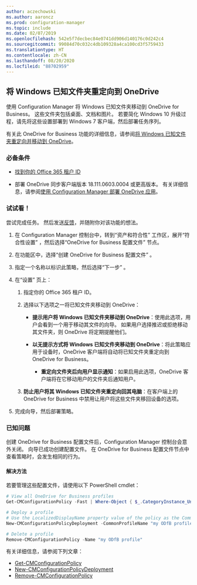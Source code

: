```yaml
---
author: aczechowski
ms.author: aaroncz
ms.prod: configuration-manager
ms.topic: include
ms.date: 02/07/2019
ms.openlocfilehash: 542e5f7decbec84e0741dd906d140176c0d242c4
ms.sourcegitcommit: 99084d70c032c4db109328a4ca100cd3f5759433
ms.translationtype: HT
ms.contentlocale: zh-CN
ms.lasthandoff: 08/20/2020
ms.locfileid: "88702959"
---
```

## <a name="redirect-windows-known-folders-to-onedrive"></a><a name="bkmk_odfb"></a> 将 Windows 已知文件夹重定向到 OneDrive
<!--3556021-->

使用 Configuration Manager 将 Windows 已知文件夹移动到 OneDrive for Business。 这些文件夹包括桌面、文档和图片。 若要简化 Windows 10 升级过程，请先将这些设置部署到 Windows 7 客户端，然后部署任务序列。 

有关此 OneDrive for Business 功能的详细信息，请参阅[将 Windows 已知文件夹重定向并移动到 OneDrive](/onedrive/redirect-known-folders)。


### <a name="prerequisites"></a>必备条件

- [找到你的 Office 365 租户 ID](/onedrive/find-your-office-365-tenant-id)  

- 部署 OneDrive 同步客户端版本 18.111.0603.0004 或更高版本。 有关详细信息，请参阅[使用 Configuration Manager 部署 OneDrive 应用](/onedrive/deploy-on-windows)。  


### <a name="try-it-out"></a>试试看！

尝试完成任务。 然后发送[反馈](../../../../understand/find-help.md#product-feedback)，并随附你对该功能的想法。

1. 在 Configuration Manager 控制台中，转到“资产和符合性”  工作区，展开“符合性设置”  ，然后选择“OneDrive for Business 配置文件”  节点。  

2. 在功能区中，选择“创建 OneDrive for Business 配置文件”  。  

3. 指定一个名称以标识此策略，然后选择“下一步”  。  

4. 在“设置”  页上：

    1. 指定你的 Office 365 租户 ID。  

    2. 选择以下选项之一将已知文件夹移动到 OneDrive：  

        - **提示用户将 Windows 已知文件夹移动到 OneDrive**：使用此选项，用户会看到一个用于移动其文件的向导。 如果用户选择推迟或拒绝移动其文件夹，则 OneDrive 将定期提醒他们。  

        - **以无提示方式将 Windows 已知文件夹移动到 OneDrive**：将此策略应用于设备时，OneDrive 客户端将自动将已知文件夹重定向到 OneDrive for Business。  

            - **重定向文件夹后向用户显示通知**：如果启用此选项，OneDrive 客户端将在它移动用户的文件夹后通知用户。  

    3. **防止用户将其 Windows 已知文件夹重定向回其电脑**：在客户端上的 OneDrive for Business 中禁用让用户将这些文件夹移回设备的选项。  

5. 完成向导，然后部署策略。  


### <a name="known-issue"></a>已知问题

创建 OneDrive for Business 配置文件后，Configuration Manager 控制台会意外关闭。 向导已成功创建配置文件。 在 OneDrive for Business 配置文件节点中查看策略时，会发生相同的行为。 

#### <a name="workaround"></a>解决方法
若要管理这些配置文件，请使用以下 PowerShell cmdlet：


```PowerShell
# View all OneDrive for Business profiles
Get-CMConfigurationPolicy -Fast | Where-Object { $_.CategoryInstance_UniqueIDs -eq "SettingsAndPolicy:SMS_OneDriveKnownFolderMigrationSettings" }

# Deploy a profile
# Use the LocalizedDisplayName property value of the policy as the CommonProfileName parameter.
New-CMConfigurationPolicyDeployment -CommonProfileName "my ODfB profile" -CollectionName "my collection"

# Delete a profile
Remove-CMConfigurationPolicy -Name "my ODfB profile"
```

有关详细信息，请参阅下列文章：
- [Get-CMConfigurationPolicy](/powershell/module/configurationmanager/get-cmconfigurationpolicy?view=sccm-ps)
- [New-CMConfigurationPolicyDeployment](/powershell/module/ConfigurationManager/New-CMConfigurationPolicyDeployment?view=sccm-ps)
- [Remove-CMConfigurationPolicy](/powershell/module/configurationmanager/remove-cmconfigurationpolicy?view=sccm-ps)
